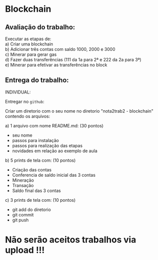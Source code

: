 
# Blockchain

## Avaliação do trabalho: 

 
Executar as etapas de:  
a) Criar uma blockchain  
b) Adicionar três contas com saldo 1000, 2000 e 3000  
c) Minerar para gerar gas  
d) Fazer duas transferências (111 da 1a para 2ª e 222 da 2a para 3ª)  
e) Minerar para efetivar as transferências no block  



## Entrega do trabalho:

INDIVIDUAL:   

Entregar no `github`:

Criar um diretorio com o seu nome no diretorio "nota2trab2 - blockchain" contendo os arquivos:  

a) 1 arquivo com nome README.md:    (30 pontos)
- seu nome   
- passos para instalação  
- passos para realização das etapas  
- novidades em relação ao exemplo de aula


b) 5 prints de tela com:       (10 pontos)
- Criação das contas  
- Conferencia de saldo inicial das 3 contas  
- Mineração  
- Transação  
- Saldo final das 3 contas  


c) 3 prints de tela com:     (10 pontos)   
- git add do diretorio
- git commit  
- git push   


# Não serão aceitos trabalhos via upload !!!